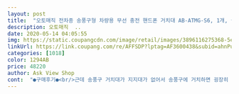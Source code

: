 ```yaml
---
layout: post 
title:  "오토매직 전차종 송풍구형 차량용 무선 충전 핸드폰 거치대 AB-ATMG-S6, 1개, 골드" 
description: 오토매직  ..
date: 2020-05-14 04:05:55 
img: https://static.coupangcdn.com/image/retail/images/3896116275368-5e0fc30b-8d1b-4c77-894b-9015d337b0d0.jpg 
linkUrl: https://link.coupang.com/re/AFFSDP?lptag=AF3600438&subid=ahnPublicAsk&pageKey=1101112516&itemId=2060928432&vendorItemId=70060178276&traceid=V0-113-f8e3b5a7c25bdf72 
categories: [1018] 
color: 1294AB 
price: 48220 
author: Ask View Shop 
cont:  "●구매후기●<br/>근데 송풍구 거치대가 지지대가 없어서 송풍구에 거치하면 굉장히 흔들리지 않을까 걱정됩니다.<br/>.<br/><br/>배송 빠름.<br/> 아주 예쁨! 고정도 짱짱함.<br/> 한가지 단점이 있다면 수동버튼이 없어서 뺄 때 번거로움 ㅠㅠ 하지만 이쁘면 됐다.<br/><br/>빠른 배송에 제품도 만족합니다.<br/>  단지, 새 제품이라 그런지 손동작 모션에도,  주행중 덜컹거림에도  개폐가 되는 등... <br/> 좀 예민한듯 해요.<br/> 조금 잦은? 개폐로 주행중 폰이  떨어지더라구요.<br/> 혼자 고속도로 운전시 네비켜고 가면 조심하셔야... <br/><br/>사용하고 싶은데 흔들림이나 송풍구가 지지를 못해주거나 고정력이 약해서 계속 움직일까봐 걱정입니다.<br/><br/>아직 차가 안나온상태라, 지금차에 먼저 사용은 해보겠지만 지금차는 100프로 흔들릴거고 ㅠㅠ<br/>어떻게 해야하나 고민이네요<br/>일단 디자인은 굉장히 맘에들고, 생각보다 고급스러움.<br/><br/>전에도 이런거 썻을때 엄청나게 흔들려서 바로 쓰지도 않고 처박아 뒀엇는데... <br/><br/>차량을 구매하고, 이제 차량 관련 용품들을 슬슬 사고 있어서 미리 구매했는데<br/>타 제품들은 흔들림 방지로 지지대가 있는데 이건 딱 거치할 집게만 있네요<br/>" 
---
```

